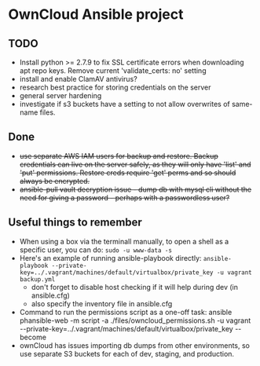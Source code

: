 # OwnCloud Ansible project

## TODO

* Install python >= 2.7.9 to fix SSL certificate errors when downloading apt repo keys. Remove current 'validate_certs: no' setting
* install and enable ClamAV antivirus?
* research best practice for storing credentials on the server
* general server hardening
* investigate if s3 buckets have a setting to not allow overwrites of same-name files.

## Done

* ~~use separate AWS IAM users for backup and restore. Backup credentials can live on the server safely, as they will only have 'list' and 'put' permissions. Restore creds require 'get' perms and so should always be encrypted.~~
* ~~ansible-pull vault decryption issue - dump db with mysql cli without the need for giving a password - perhaps with a passwordless user?~~

## Useful things to remember

* When using a box via the terminall manually, to open a shell as a specific user, you can do: `sudo -u www-data -s`
* Here's an example of running ansible-playbook directly: `ansible-playbook --private-key=../.vagrant/machines/default/virtualbox/private_key -u vagrant backup.yml`
	* don't forget to disable host checking if it will help during dev (in ansible.cfg)
	* also specify the inventory file in ansible.cfg
* Command to run the permissions script as a one-off task: ansible phansible-web -m script -a ./files/owncloud_permissions.sh -u vagrant --private-key=../.vagrant/machines/default/virtualbox/private_key --become
* ownCloud has issues importing db dumps from other environments, so use separate S3 buckets for each of dev, staging, and production.
